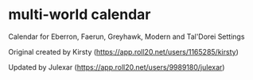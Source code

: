 # multi-world calendar
Calendar for Eberron, Faerun, Greyhawk, Modern and Tal'Dorei Settings

Original created by Kirsty (https://app.roll20.net/users/1165285/kirsty)

Updated by Julexar (https://app.roll20.net/users/9989180/julexar)
